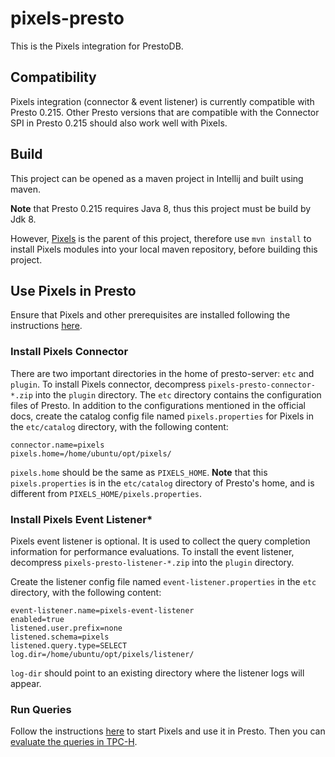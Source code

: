 # pixels-presto
This is the Pixels integration for PrestoDB.

## Compatibility
Pixels integration (connector & event listener) is currently compatible with Presto 0.215. Other Presto versions that are compatible
with the Connector SPI in Presto 0.215 should also work well with Pixels.

## Build

This project can be opened as a maven project in Intellij and built using maven.

**Note** that Presto 0.215 requires Java 8, thus this project must be build by Jdk 8.

However, [Pixels](https://github.com/pixelsdb/pixels) is the parent of this project, 
therefore use `mvn install` to install Pixels modules into your local maven repository,
before building this project.

## Use Pixels in Presto

Ensure that Pixels and other prerequisites are installed following the instructions
[here](https://github.com/pixelsdb/pixels#installation-in-aws).

### Install Pixels Connector
There are two important directories in the home of presto-server: `etc` and `plugin`.
To install Pixels connector, decompress `pixels-presto-connector-*.zip` into the `plugin` directory.
The `etc` directory contains the configuration files of Presto.
In addition to the configurations mentioned in the official docs, 
create the catalog config file named `pixels.properties` for Pixels in the `etc/catalog` directory, with the following content:
```properties
connector.name=pixels
pixels.home=/home/ubuntu/opt/pixels/
```
`pixels.home` should be the same as `PIXELS_HOME`.
**Note** that this `pixels.properties` is in the `etc/catalog` directory of Presto's home, and is different from `PIXELS_HOME/pixels.properties`.

### Install Pixels Event Listener*
Pixels event listener is optional. It is used to collect the query completion information for performance evaluations.
To install the event listener, decompress `pixels-presto-listener-*.zip` into the `plugin` directory.

Create the listener config file named `event-listener.properties` in the `etc` directory, with the following content:
```properties
event-listener.name=pixels-event-listener
enabled=true
listened.user.prefix=none
listened.schema=pixels
listened.query.type=SELECT
log.dir=/home/ubuntu/opt/pixels/listener/
```
`log-dir` should point to an existing directory where the listener logs will appear.


### Run Queries

Follow the instructions [here](https://github.com/pixelsdb/pixels#start-pixels) to start Pixels and use it in Presto.
Then you can [evaluate the queries in TPC-H](https://github.com/pixelsdb/pixels#tpc-h-evaluation).
